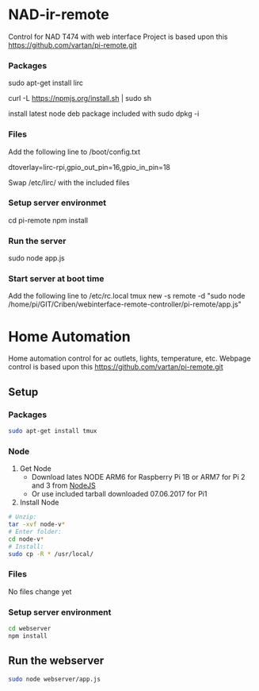 # NAD-ir-remote
Control for NAD T474 with web interface
Project is based upon this https://github.com/vartan/pi-remote.git


### Packages
sudo apt-get install lirc

curl -L https://npmjs.org/install.sh | sudo sh

install latest node deb package included with sudo dpkg -i

### Files
Add the following line to /boot/config.txt

dtoverlay=lirc-rpi,gpio_out_pin=16,gpio_in_pin=18


Swap /etc/lirc/ with the included files

### Setup server environmet
cd pi-remote
npm install

### Run the server
sudo node app.js

### Start server at boot time
Add the following line to /etc/rc.local
tmux new -s remote -d "sudo node /home/pi/GIT/Criben/webinterface-remote-controller/pi-remote/app.js"


# Home Automation
Home automation control for ac outlets, lights, temperature, etc. 
Webpage control is based upon this https://github.com/vartan/pi-remote.git

## Setup

### Packages
```bash
sudo apt-get install tmux
```

### Node
1) Get Node
	+ Download lates NODE ARM6 for Raspberry Pi 1B or ARM7 for Pi 2 and 3 from [NodeJS](https://nodejs.org/en/download/) 
	+ Or use included tarball downloaded 07.06.2017 for Pi1
2) Install Node
```bash
# Unzip: 
tar -xvf node-v*
# Enter folder: 
cd node-v*
# Install:
sudo cp -R * /usr/local/
```

### Files
No files change yet

### Setup server environment
```bash
cd webserver
npm install
```

## Run the webserver
```bash
sudo node webserver/app.js
```


